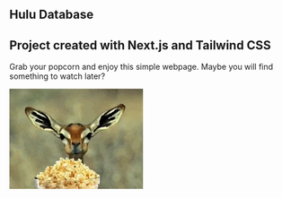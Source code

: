## Hulu Database

## Project created with Next.js and Tailwind CSS

Grab your popcorn and enjoy this simple webpage. Maybe you will find something to watch later?

![Enjoy!](/public/images/giphy.gif)
